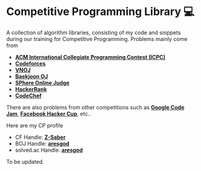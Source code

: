 # Competitive Programming Library :computer:
A collection of algorithm libraries, consisting of my code and snippets during our training for Competitive Programming. Problems mainly come from
- [**ACM International Collegiate Programming Contest (ICPC)**](https://icpcarchive.ecs.baylor.edu/)
- [**Codeforces**](https://codeforces.com)
- [**VNOJ**](https://oj.vnoi.info/)
- [**Baekjoon OJ**](https://acmicpc.net)
- [**SPhere Online Judge**](https://spoj.com)
- [**HackerRank**](https://hackerrank.com)
- [**CodeChef**](https://codechef.com)

There are also problems from other competitions such as [**Google Code Jam**](https://codingcompetitions.withgoogle.com/codejam), [**Facebook Hacker Cup**](https://www.facebook.com/hackercup), etc..

Here are my CP profile
- CF Handle: [**Z-Saber**](https://codeforces.com/profile/Z-Saber)
- BOJ Handle: [**aresgod**](https://www.acmicpc.net/user/aresgod)
- solved.ac Handle: [**aresgod**](https://solved.ac/profile/aresgod)

To be updated.
